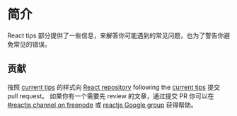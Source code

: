 # 简介


React tips 部分提供了一些信息，来解答你可能遇到的常见问题，也为了警告你避免常见的错误。

## 贡献

按照 [current tips](https://github.com/facebook/react/tree/master/docs) 的样式向 [React repository](https://github.com/facebook/react) following the [current tips](https://github.com/facebook/react/tree/master/docs)  提交 pull request。 如果你有一个需要先 review 的文章，通过提交 PR 你可以在 [#reactjs channel on freenode](irc://chat.freenode.net/reactjs) 或 [reactjs Google group](http://groups.google.com/group/reactjs) 获得帮助。
